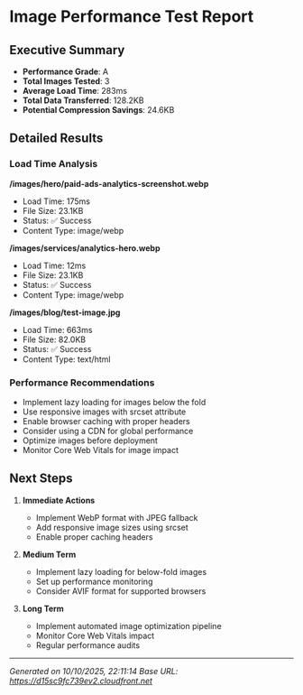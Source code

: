 # Image Performance Test Report

## Executive Summary

- **Performance Grade**: A
- **Total Images Tested**: 3
- **Average Load Time**: 283ms
- **Total Data Transferred**: 128.2KB
- **Potential Compression Savings**: 24.6KB

## Detailed Results

### Load Time Analysis

**/images/hero/paid-ads-analytics-screenshot.webp**

- Load Time: 175ms
- File Size: 23.1KB
- Status: ✅ Success
- Content Type: image/webp

**/images/services/analytics-hero.webp**

- Load Time: 12ms
- File Size: 23.1KB
- Status: ✅ Success
- Content Type: image/webp

**/images/blog/test-image.jpg**

- Load Time: 663ms
- File Size: 82.0KB
- Status: ✅ Success
- Content Type: text/html

### Performance Recommendations

- Implement lazy loading for images below the fold
- Use responsive images with srcset attribute
- Enable browser caching with proper headers
- Consider using a CDN for global performance
- Optimize images before deployment
- Monitor Core Web Vitals for image impact

## Next Steps

1. **Immediate Actions**
   - Implement WebP format with JPEG fallback
   - Add responsive image sizes using srcset
   - Enable proper caching headers

2. **Medium Term**
   - Implement lazy loading for below-fold images
   - Set up performance monitoring
   - Consider AVIF format for supported browsers

3. **Long Term**
   - Implement automated image optimization pipeline
   - Monitor Core Web Vitals impact
   - Regular performance audits

---

_Generated on 10/10/2025, 22:11:14_ _Base URL:
https://d15sc9fc739ev2.cloudfront.net_
